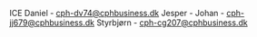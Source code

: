 ICE
Daniel - cph-dv74@cphbusiness.dk
Jesper - 
Johan - cph-jj679@cphbusiness.dk
Styrbjørn - cph-cg207@cphbusiness.dk
